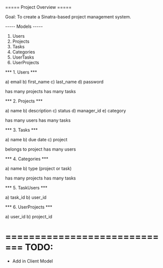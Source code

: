 ===== Project Overview =====

Goal: To create a Sinatra-based project management system.

----- Models -----
1. Users
2. Projects
3. Tasks
4. Categories
5. UserTasks
6. UserProjects

*** 1. Users ***

  a)  email
  b)  first_name
  c)  last_name
  d)  password

  has many projects
  has many tasks

*** 2. Projects ***

  a)  name
  b)  description
  c)  status
  d)  manager_id
  e)  category

  has many users
  has many tasks

*** 3. Tasks ***

  a)  name
  b)  due date
  c)  project

  belongs to project
  has many users

*** 4. Categories ***

  a)  name
  b)  type (project or task)

  has many projects
  has many tasks

*** 5. TaskUsers ***

  a)  task_id
  b)  user_id

*** 6. UserProjects ***

  a)  user_id
  b)  project_id

=============================
TODO:
=============================

- Add in Client Model